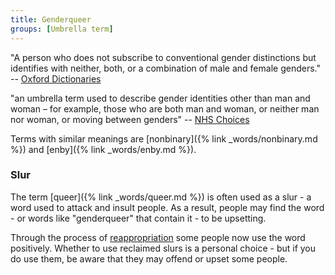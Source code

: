 ```yaml
---
title: Genderqueer
groups: [Umbrella term]
---
```


"A person who does not subscribe to conventional gender distinctions but identifies with neither, both, or a combination of male and female genders." -- [Oxford Dictionaries](https://en.oxforddictionaries.com/definition/genderqueer)

"an umbrella term used to describe gender identities other than man and woman – for example, those who are both man and woman, or neither man nor woman, or moving between genders" -- [NHS Choices](http://www.nhs.uk/conditions/Gender-dysphoria/Pages/Introduction.aspx)

Terms with similar meanings are [nonbinary]({% link _words/nonbinary.md %}) and [enby]({% link _words/enby.md %}). 

### Slur

The term [queer]({% link _words/queer.md %}) is often used as a slur - a word used to attack and insult people. As a result, people may find the word - or words like "genderqueer" that contain it - to be upsetting.

Through the process of [reappropriation](https://en.wikipedia.org/wiki/Reappropriation) some people now use the word positively. Whether to use reclaimed slurs is a personal choice - but if you do use them, be aware that they may offend or upset some people.